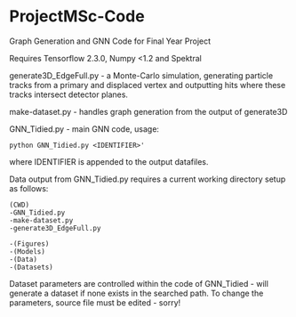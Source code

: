 # ProjectMSc-Code
Graph Generation and GNN Code for Final Year Project

Requires Tensorflow 2.3.0, Numpy <1.2 and Spektral


generate3D_EdgeFull.py - a Monte-Carlo simulation, generating particle tracks from a primary and displaced vertex and outputting hits where these tracks intersect detector planes.



make-dataset.py - handles graph generation from the output of generate3D

GNN_Tidied.py - main GNN code, usage:

```
python GNN_Tidied.py <IDENTIFIER>'
```
where IDENTIFIER is appended to the output datafiles.


Data output from GNN_Tidied.py requires a current working directory setup as follows:


```
(CWD)
-GNN_Tidied.py
-make-dataset.py
-generate3D_EdgeFull.py

-(Figures)
-(Models)
-(Data)
-(Datasets)
```

Dataset parameters are controlled within the code of GNN_Tidied - will generate a dataset if none exists in the searched path. To change the parameters, source file must be edited - sorry!
